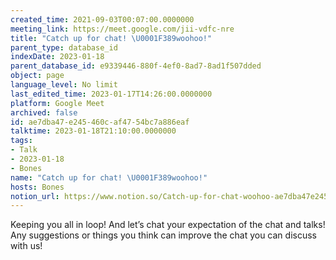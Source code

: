 ```yaml
---
created_time: 2021-09-03T00:07:00.0000000
meeting_link: https://meet.google.com/jii-vdfc-nre
title: "Catch up for chat! \U0001F389woohoo!"
parent_type: database_id
indexDate: 2023-01-18
parent_database_id: e9339446-880f-4ef0-8ad7-8ad1f507dded
object: page
language_level: No limit
last_edited_time: 2023-01-17T14:26:00.0000000
platform: Google Meet
archived: false
id: ae7dba47-e245-460c-af47-54bc7a886eaf
talktime: 2023-01-18T21:10:00.0000000
tags:
- Talk
- 2023-01-18
- Bones
name: "Catch up for chat! \U0001F389woohoo!"
hosts: Bones
notion_url: https://www.notion.so/Catch-up-for-chat-woohoo-ae7dba47e245460caf4754bc7a886eaf
---
```


Keeping you all in loop! And let’s chat your expectation of the chat and talks!
Any suggestions or things you think can improve the chat you can discuss with us!





